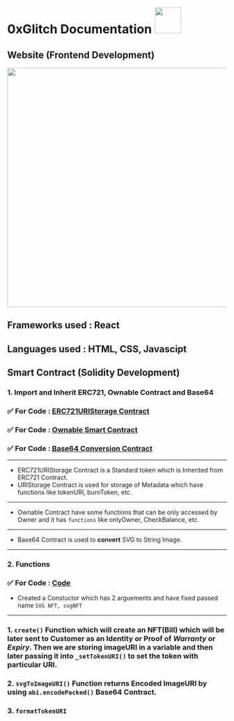 # 0xGlitch Documentation <img src="https://media.tenor.com/UTxZPwKlNNIAAAAi/ethereum-ethereum-crypto.gif" width="60" height="60" />

## Website (Frontend Development)

<img src="https://mail.google.com/mail/u/0?ui=2&ik=e102735ac0&attid=0.1&permmsgid=msg-f:1751222691814510611&th=184d97c284351013&view=fimg&realattid=f_lb8c2xl70&disp=thd&attbid=ANGjdJ_uZQo5Xo6nBxCNQIDGpCAhkoEWpMinGFJ3sP1r2ARVjYaZKRMzx3o5pvrXvjRFrGex1-L_iQuHzRkB-tK8ZZnBNoECA9DZpuSw4HiZtasOTTAMYUbVMaMOFsU&ats=2524608000000&sz=w1920-h892" width="1000" height="550">




## **Frameworks used : React**
## **Languages used : HTML, CSS, Javascipt**


## **Smart Contract (Solidity Development)**

### **1. Import and Inherit ERC721, Ownable Contract and Base64**

### ✅ For Code : [ERC721URIStorage Contract](https://github.com/Coollaitar/0xGlitch/blob/main/Import%20Contracts/ERC721URIStorage.sol)
### ✅ For Code : [Ownable Smart Contract](https://github.com/Coollaitar/0xGlitch/blob/main/Import%20Contracts/Ownable.sol)
### ✅ For Code : [Base64 Conversion Contract](https://github.com/Coollaitar/0xGlitch/blob/main/Import%20Contracts/Base64.sol)
-------------------------------------------------------------------------------------------------------------------------------------
- ERC721URIStorage Contract is a Standard token which is Inherited from ERC721 Contract.
- URIStorage Contract is used for storage of Metadata which have functions like tokenURI, burnToken, etc.  
-------------------------------------------------------------------------------------------------------------------------------------
- Ownable Contract have some functions that can be only accessed by Owner and it has `functions` like onlyOwner, CheckBalance, etc.
-------------------------------------------------------------------------------------------------------------------------------------
- Base64 Contract is used to **convert** SVG to String Image.
-------------------------------------------------------------------------------------------------------------------------------------

### **2. Functions**

### ✅ For Code : [Code]()

- Created a Constuctor which has 2 arguements and have fixed passed name ```SVG NFT, svgNFT```
-------------------------------------------------------------------------------------------------------------------------------------
### 1. `create()` Function which will create an NFT(Bill) which will be later sent to Customer as an Identity or Proof of *Warranty* or *Expiry*. Then we are storing imageURI in a variable and then later passing it into `_setTokenURI()` to set the token with particular URI.
    
### 2. `svgToImageURI()` Function returns Encoded ImageURI by using `abi.encodePacked()` Base64 Contract.

### 3. `formatTokenURI`

